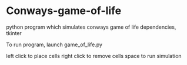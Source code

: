 # Conways-game-of-life
python program which simulates conways game of life
dependencies, tkinter

To run program, launch game_of_life.py


left click to place cells
right click to remove cells
space to run simulation
